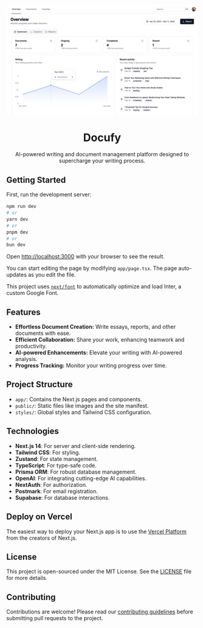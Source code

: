   <img alt="AI-powered writing and document management platform." src="./public/landing/screenshots/secondary-feature.jpeg">
  <h1 align="center">Docufy</h1>

<p align="center">
  AI-powered writing and document management platform designed to supercharge your writing process.
</p>

## Getting Started

First, run the development server:

```bash
npm run dev
# or
yarn dev
# or
pnpm dev
# or
bun dev
```

Open [http://localhost:3000](http://localhost:3000) with your browser to see the result.

You can start editing the page by modifying `app/page.tsx`. The page auto-updates as you edit the file.

This project uses [`next/font`](https://nextjs.org/docs/basic-features/font-optimization) to automatically optimize and load Inter, a custom Google Font.

## Features

- **Effortless Document Creation:** Write essays, reports, and other documents with ease.
- **Efficient Collaboration:** Share your work, enhancing teamwork and productivity.
- **AI-powered Enhancements:** Elevate your writing with AI-powered analysis.
- **Progress Tracking:** Monitor your writing progress over time.

## Project Structure

- `app/`: Contains the Next.js pages and components.
- `public/`: Static files like images and the site manifest.
- `styles/`: Global styles and Tailwind CSS configuration.

## Technologies

- **Next.js 14**: For server and client-side rendering.
- **Tailwind CSS**: For styling.
- **Zustand**: For state management.
- **TypeScript**: For type-safe code.
- **Prisma ORM**: For robust database management.
- **OpenAI**: For integrating cutting-edge AI capabilities.
- **NextAuth**: For authorization.
- **Postmark**: For email registration.
- **Supabase**: For database interactions.

## Deploy on Vercel

The easiest way to deploy your Next.js app is to use the [Vercel Platform](https://vercel.com/new?utm_medium=default-template&filter=next.js&utm_source=create-next-app&utm_campaign=create-next-app-readme) from the creators of Next.js.

## License

This project is open-sourced under the MIT License. See the [LICENSE](./LICENSE) file for more details.

## Contributing

Contributions are welcome! Please read our [contributing guidelines](./CONTRIBUTING.md) before submitting pull requests to the project.
